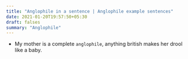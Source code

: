 ```yaml
---
title: "Anglophile in a sentence | Anglophile example sentences"
date: 2021-01-20T19:57:50+05:30
draft: falses
summary: "Anglophile"
---
```

- My mother is a complete `anglophile`, anything british makes her drool like a baby.
                 

